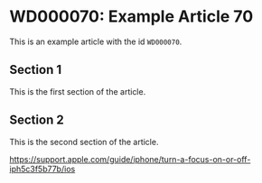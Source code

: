 # WD000070: Example Article 70

This is an example article with the id `WD000070`.

## Section 1

This is the first section of the article.

## Section 2

This is the second section of the article.

https://support.apple.com/guide/iphone/turn-a-focus-on-or-off-iph5c3f5b77b/ios
